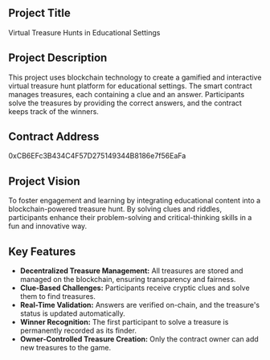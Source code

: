

## Project Title
Virtual Treasure Hunts in Educational Settings

## Project Description
This project uses blockchain technology to create a gamified and interactive virtual treasure hunt platform for educational settings. The smart contract manages treasures, each containing a clue and an answer. Participants solve the treasures by providing the correct answers, and the contract keeps track of the winners.

## Contract Address
0xCB6EFc3B434C4F57D275149344B8186e7f56EaFa

## Project Vision
To foster engagement and learning by integrating educational content into a blockchain-powered treasure hunt. By solving clues and riddles, participants enhance their problem-solving and critical-thinking skills in a fun and innovative way.

## Key Features
- **Decentralized Treasure Management:** All treasures are stored and managed on the blockchain, ensuring transparency and fairness.
- **Clue-Based Challenges:** Participants receive cryptic clues and solve them to find treasures.
- **Real-Time Validation:** Answers are verified on-chain, and the treasure's status is updated automatically.
- **Winner Recognition:** The first participant to solve a treasure is permanently recorded as its finder.
- **Owner-Controlled Treasure Creation:** Only the contract owner can add new treasures to the game.
